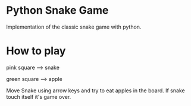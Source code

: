 # Python Snake Game

Implementation of the classic snake game with python.

# How to play

pink square --> snake

green square --> apple

Move Snake using arrow keys and try to eat apples in the board.
If snake touch itself it's game over.
